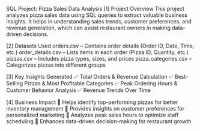 SQL Project: Pizza Sales Data Analysis
[1]   Project Overview
This project analyzes pizza sales data using SQL queries to extract valuable business insights.
It helps in understanding sales trends, customer preferences, and revenue generation, which can assist restaurant owners in making data-driven decisions.

[2]   Datasets Used
orders.csv – Contains order details (Order ID, Date, Time, etc.)
order_details.csv – Lists items in each order (Pizza ID, Quantity, etc.)
pizzas.csv – Includes pizza types, sizes, and prices
pizza_categories.csv – Categorizes pizzas into different groups


  [3]  Key Insights Generated
 ✅ Total Orders & Revenue Calculation
 ✅ Best-Selling Pizzas & Most Profitable Categories
 ✅ Peak Ordering Hours & Customer Behavior Analysis
 ✅ Revenue Trends Over Time

 [4]  Business Impact
🔹 Helps identify top-performing pizzas for better inventory management
🔹 Provides insights on customer preferences for personalized marketing
🔹 Analyzes peak sales hours to optimize staff scheduling
🔹 Enhances data-driven decision-making for restaurant growth
